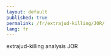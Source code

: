 ```yaml
---
layout: default
published: true
permalink: /fr/extrajud-killing/JOR/
lang: fr
---
```


extrajud-killing analysis JOR
